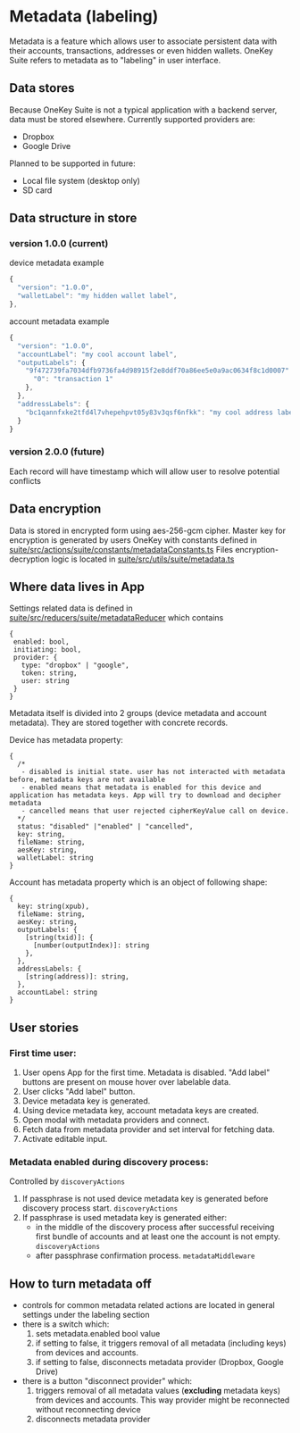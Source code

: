 # Metadata (labeling)

Metadata is a feature which allows user to associate persistent data with their accounts, transactions, addresses or even hidden wallets.
OneKey Suite refers to metadata as to "labeling" in user interface.

## Data stores
Because OneKey Suite is not a typical application with a backend server, data must be stored elsewhere. Currently supported providers are:
- Dropbox
- Google Drive

Planned to be supported in future:
- Local file system (desktop only)
- SD card

## Data structure in store
### version 1.0.0 (current)
device metadata example
```javascript
{
  "version": "1.0.0",
  "walletLabel": "my hidden wallet label",
},
```
account metadata example
```javascript
{
  "version": "1.0.0",
  "accountLabel": "my cool account label",
  "outputLabels": {
    "9f472739fa7034dfb9736fa4d98915f2e8ddf70a86ee5e0a9ac0634f8c1d0007": {
      "0": "transaction 1"
    },
  },
  "addressLabels": {
    "bc1qannfxke2tfd4l7vhepehpvt05y83v3qsf6nfkk": "my cool address label",
  }
}
```

### version 2.0.0 (future)
Each record will have timestamp which will allow user to resolve potential conflicts

## Data encryption
Data is stored in encrypted form using aes-256-gcm cipher.
Master key for encryption is generated by users OneKey with constants defined in
[suite/src/actions/suite/constants/metadataConstants.ts](../src/actions/suite/constants/metadataConstants.ts#L18)
Files encryption-decryption logic is located in
[suite/src/utils/suite/metadata.ts](../src/utils/suite/metadata.ts)

## Where data lives in App
Settings related data is defined in [suite/src/reducers/suite/metadataReducer](../src/reducers/suite/metadataReducer.ts) which contains
```
{
 enabled: bool,
 initiating: bool,
 provider: {
   type: "dropbox" | "google",
   token: string,
   user: string
 }
}
```

Metadata itself is divided into 2 groups (device metadata and account metadata). They are stored together with concrete records.

Device has metadata property:

```
{
  /*
   - disabled is initial state. user has not interacted with metadata before, metadata keys are not available
   - enabled means that metadata is enabled for this device and application has metadata keys. App will try to download and decipher metadata
   - cancelled means that user rejected cipherKeyValue call on device.
  */
  status: "disabled" |"enabled" | "cancelled",
  key: string,
  fileName: string,
  aesKey: string,
  walletLabel: string
}

```

Account has metadata property which is an object of following shape:

```
{
  key: string(xpub),
  fileName: string,
  aesKey: string,
  outputLabels: {
    [string(txid)]: {
      [number(outputIndex)]: string
    },
  },
  addressLabels: {
    [string(address)]: string,
  },
  accountLabel: string
}
```

## User stories
### First time user:
1. User opens App for the first time. Metadata is disabled. "Add label" buttons are present on mouse hover over labelable data.
1. User clicks "Add label" button.
1. Device metadata key is generated.
1. Using device metadata key, account metadata keys are created.
1. Open modal with metadata providers and connect.
1. Fetch data from metadata provider and set interval for fetching data.
1. Activate editable input.

### Metadata enabled during discovery process:
Controlled by `discoveryActions`
1. If passphrase is not used device metadata key is generated before discovery process start. `discoveryActions`
1. If passphrase is used metadata key is generated either:
    * in the middle of the discovery process after successful receiving first bundle of accounts and at least one the account is not empty. `discoveryActions`
    * after passphrase confirmation process. `metadataMiddleware`

## How to turn metadata off
- controls for common metadata related actions are located in general settings under the labeling section
- there is a switch which:
    1. sets metadata.enabled bool value
    1. if setting to false, it triggers removal of all metadata (including keys) from devices and accounts.
    1. if setting to false, disconnects metadata provider (Dropbox, Google Drive)
- there is a button "disconnect provider" which:
    1. triggers removal of all metadata values (**excluding** metadata keys) from devices and accounts. This way provider might be reconnected without reconnecting device
    1. disconnects metadata provider
